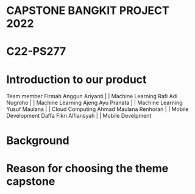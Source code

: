 # CAPSTONE BANGKIT PROJECT 2022
# C22-PS277

# Introduction to our product
Team member 
  Firmah Anggun Ariyanti | | Machine Learning 
  Rafi Adi Nugroho | | Machine Learning 
  Ajeng Ayu Pranata | | Machine Learning 
  Yusuf Maulana | | Cloud Computing 
  Ahmad Maulana Renhoran | | Mobile Development
  Daffa Fikri Alfiansyah | | Mobile Develpment 

# Background
# Reason for choosing the theme capstone 

